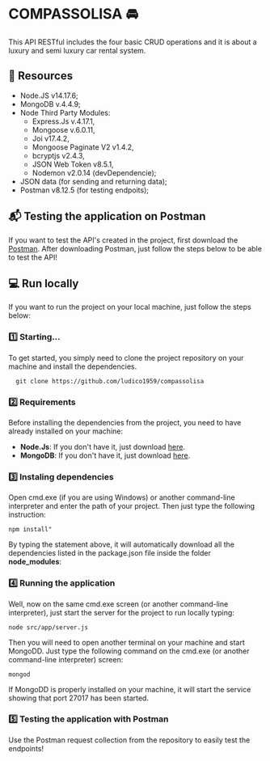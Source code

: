# COMPASSOLISA 🚘

This API RESTful includes the four basic CRUD operations and it is about a luxury and semi luxury car rental system.

## 💾 Resources

- Node.JS v14.17.6;
- MongoDB v.4.4.9;
- Node Third Party Modules:
  - Express.Js v.4.17.1,
  - Mongoose v.6.0.11,
  - Joi v17.4.2,
  - Mongoose Paginate V2 v1.4.2,
  - bcryptjs v2.4.3,
  - JSON Web Token v8.5.1,
  - Nodemon v2.0.14 (devDependencie); 
- JSON data (for sending and returning data);
- Postman v8.12.5 (for testing endpoits);


## 📬 Testing the application on Postman

If you want to test the API's created in the project, first download the [Postman](https://www.postman.com/downloads/).
After downloading Postman, just follow the steps below to
be able to test the API!

## 💻 Run locally

If you want to run the project on your local machine, just follow the steps below:

### 1️⃣ Starting...

To get started, you simply need to clone the project repository on your machine and install the dependencies.

```
  git clone https://github.com/ludico1959/compassolisa
```

### 2️⃣ Requirements

Before installing the dependencies from the project, you need to have already installed on your machine:

* **Node.Js**: If you don't have it, just download [here](https://nodejs.org/en/download/).
* **MongoDB**: If you don't have it, just download [here](https://www.mongodb.com/try/download/community).

### 3️⃣ Instaling dependencies

Open cmd.exe (if you are using Windows) or another command-line interpreter and enter the path of your project. Then just type the following instruction: 

```
npm install"
```

By typing the statement above, it will automatically download all the dependencies listed in the package.json file inside the folder **node_modules**:


### 4️⃣ Running the application

Well, now on the same cmd.exe screen (or another command-line interpreter), just start the server for the project to run locally typing:

```
node src/app/server.js
```

Then you will need to open another terminal on your machine and start MongoDD. Just type the following command on the cmd.exe (or another command-line interpreter) screen:

```
mongod
```

If MongoDD is properly installed on your machine, it will start the service showing that port 27017 has been started.

### 5️⃣ Testing the application with Postman
Use the Postman request collection from the repository to easily test the endpoints!
